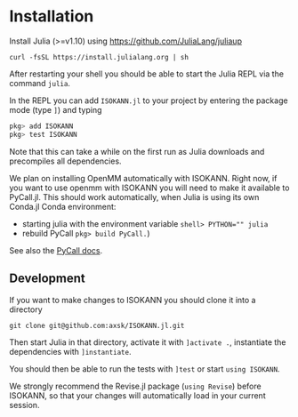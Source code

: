 # Installation

Install Julia (>=v1.10) using https://github.com/JuliaLang/juliaup

```
curl -fsSL https://install.julialang.org | sh
```

After restarting your shell you should be able to start the Julia REPL via the command `julia`.

In the REPL you can add `ISOKANN.jl` to your project by entering the package mode (type `]`) and typing

```julia
pkg> add ISOKANN
pkg> test ISOKANN
```

Note that this can take a while on the first run as Julia downloads and precompiles all dependencies.

We plan on installing OpenMM automatically with ISOKANN. Right now, if you want to use openmm with ISOKANN you will need to make it available to PyCall.jl.
This should work automatically, when Julia is using its own Conda.jl Conda environment: 
- starting julia with the environment variable `shell> PYTHON="" julia` 
- rebuild PyCall `pkg> build PyCall.`)

See also the [PyCall docs](https://github.com/JuliaPy/PyCall.jl?tab=readme-ov-file#specifying-the-python-version).

## Development

If you want to make changes to ISOKANN you should clone it into a directory

`git clone git@github.com:axsk/ISOKANN.jl.git`

Then start Julia in that directory, activate it with `]activate .`,
instantiate the dependencies with `]instantiate`.

You should then be able to run the tests with `]test`
or start `using ISOKANN`.

We strongly recommend the Revise.jl package (`using Revise`) before ISOKANN, so that your changes will automatically load in your current session.
